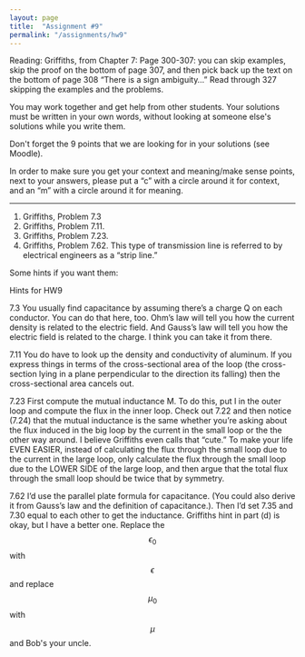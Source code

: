 ```yaml
---
layout: page
title:  "Assignment #9"
permalink: "/assignments/hw9"
---
```


Reading: 
Griffiths, from Chapter 7:
Page 300-307: you can skip examples, skip the proof on the bottom of page 307, and then pick back up the text on the bottom of page 308 “There is a sign ambiguity…” Read through 327 skipping the examples and the problems. 

You may work together and get help from other students. Your solutions must be written in your own words, without looking at someone else's solutions while
you write them.

Don't forget the 9 points that we are looking for in your solutions (see Moodle).

In order to make sure you get your context and meaning/make sense points,
next to your answers, please put a “c” with a circle around it for context,
and an “m” with a circle around it for meaning.

______________________________________________________________________________

1.	Griffiths, Problem 7.3
2.	Griffiths, Problem 7.11.
3.	Griffiths, Problem 7.23.
4.	Griffiths, Problem 7.62. This type of transmission line is referred to by electrical engineers as a “strip line.”

Some hints if you want them:

Hints for HW9

7.3
You usually find capacitance by assuming there’s a charge Q on each conductor.  You can do that here, too.  Ohm’s law will tell you how the current density is related to the electric field.  And Gauss’s law will tell you how the electric field is related to the charge.  I think you can take it from there.

7.11
You do have to look up the density and conductivity of aluminum. If you express things in terms of the cross-sectional area of the loop (the cross-section lying in a plane perpendicular to the direction its falling) then the cross-sectional area cancels out.

7.23
First compute the mutual inductance M.  To do this, put I in the outer loop and compute the flux in the inner loop.  Check out 7.22 and then notice (7.24) that the mutual inductance is the same whether you’re asking about the flux induced in the big loop by the current in the small loop or the the other way around.  I believe Griffiths even calls that “cute.”  To make your life EVEN EASIER, instead of calculating the flux through the small loop due to the current in the large loop, only calculate the flux through the small loop due to the LOWER SIDE of the large loop, and then argue that the total flux through the small loop should be twice that by symmetry.

7.62
I’d use the parallel plate formula for capacitance. (You could also derive it from Gauss’s law and the definition of capacitance.). Then I’d set 7.35 and 7.30 equal to each other to get the inductance.  Griffiths hint in part (d) is okay, but I have a better one.  Replace the $$\epsilon_0$$ with $$\epsilon$$ and replace $$\mu_0$$ with $$\mu$$ and Bob's your uncle.  

